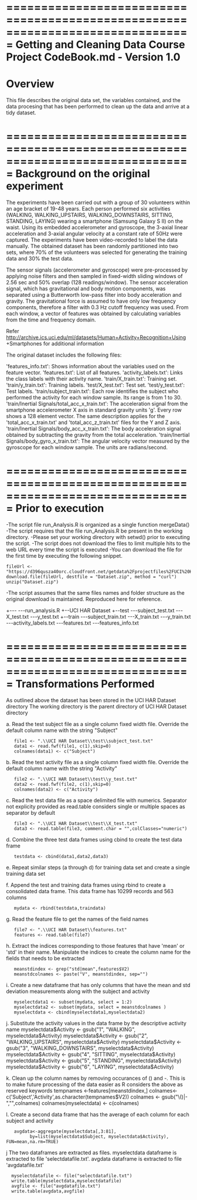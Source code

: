 ===============================================================================
Getting and Cleaning Data Course Project
CodeBook.md - Version 1.0
===============================================================================
Overview
===============================================================================
This file describes the original data set, the variables contained, and the 
data procesing that has been performed to clean up the data and arrive at a
tidy dataset.

===============================================================================
Background on the original experiment
===============================================================================

The experiments have been carried out with a group of 30 volunteers within an 
age bracket of 19-48 years. Each person performed six activities 
(WALKING, WALKING_UPSTAIRS, WALKING_DOWNSTAIRS, SITTING, STANDING, LAYING) 
wearing a smartphone (Samsung Galaxy S II) on the waist. Using its embedded 
accelerometer and gyroscope, the  3-axial linear acceleration and 3-axial 
angular velocity at a constant rate of 50Hz were captured.  The experiments 
have been video-recorded to label the data manually. The obtained dataset has 
been randomly partitioned into two sets, where 70% of the volunteers was 
selected for generating the training data and 30% the test data. 

The sensor signals (accelerometer and gyroscope) were pre-processed by applying 
noise filters and then sampled in fixed-width sliding windows of 2.56 sec and 
50% overlap (128 readings/window). The sensor acceleration signal, which has 
gravitational and body motion components, was separated using a Butterworth 
low-pass filter into body acceleration and gravity. The gravitational force is 
assumed to have only low frequency components, therefore a filter with 0.3 Hz 
cutoff frequency was used. From each window, a vector of features was obtained 
by calculating variables from the time and frequency domain. 

Refer http://archive.ics.uci.edu/ml/datasets/Human+Activity+Recognition+Using
+Smartphones for additional information

The original dataset includes the following files:

'features_info.txt': Shows information about the variables used on the feature
vector.
'features.txt': List of all features.
'activity_labels.txt': Links the class labels with their activity name.
'train/X_train.txt': Training set.
'train/y_train.txt': Training labels.
'test/X_test.txt': Test set.
'test/y_test.txt': Test labels.
'train/subject_train.txt': Each row identifies the subject who performed the 
activity for each window sample. Its range is from 1 to 30.
'train/Inertial Signals/total_acc_x_train.txt': The acceleration signal from
the smartphone accelerometer X axis in standard gravity units 'g'. Every row 
shows a 128 element vector. The same description applies for the 
'total_acc_x_train.txt' and 'total_acc_z_train.txt' files for the Y and Z axis.
'train/Inertial Signals/body_acc_x_train.txt': The body acceleration signal 
obtained by subtracting the gravity from the total acceleration.
'train/Inertial Signals/body_gyro_x_train.txt': The angular velocity vector 
measured by the gyroscope for each window sample. The units are radians/second.

===============================================================================
Prior to execution
===============================================================================

-The script file run_Analysis.R is organized as a single function mergeData()
-The script requires that the file run_Analysis.R be present in the working 
 directory.
-Please set your working directory with setwd() prior to executing the script.
-The script does not download the files to limit multiple hits to the web URL
 every time the script is executed
-You can download the file for the first time by executing the following 
 snippet.

	fileUrl <- "https://d396qusza40orc.cloudfront.net/getdata%2Fprojectfiles%2FUCI%20HAR%20Dataset.zip"
	download.file(fileUrl, destfile = "Dataset.zip", method = "curl")
	unzip("Dataset.zip")

-The script assumes that the same files names and folder structure as the 
 original download is maintained. Reproduced here for reference.
 
 
+---<Working Directory>
  ---run_analysis.R
  +--UCI HAR Dataset
     +--test
     	---subject_test.txt
     	---X_test.txt
     	---y_test.txt
     +--train
     	---subject_train.txt
     	---X_train.txt
     	---y_train.txt
     ---activity_labels.txt
     ---features.txt
     ---features_info.txt

===============================================================================
Transformations Performed
===============================================================================

As outlined above the dataset has been stored in the UCI HAR Dataset directory 
The working directory is the parent directory of UCI HAR Dataset directory

a. Read the test subject file as a single column fixed width file. Override the 
   default column name with the string "Subject"
   
	   file1 <- ".\\UCI HAR Dataset\\test\\subject_test.txt"
	   data1 <- read.fwf(file1, c(1),skip=0)
	   colnames(data1) <- c("Subject")

b. Read the test activity file as a single column fixed width file. Override the 
   default column name with the string "Activity"
   
	   file2 <- ".\\UCI HAR Dataset\\test\\y_test.txt"
	   data2 <- read.fwf(file2, c(1),skip=0)
	   colnames(data2) <- c("Activity")
      
c. Read the test data file as a space delimited file with numerics. Separator not 
   explicity provided as read.table considers single or multiple spaces as 
   separator by default
   
	   file3 <- ".\\UCI HAR Dataset\\test\\X_test.txt"
	   data3 <- read.table(file3, comment.char = "",colClasses="numeric")

d. Combine the three test data frames using cbind to create the test data frame

	   testdata <- cbind(data1,data2,data3)
	   
e. Repeat similar steps (a through d) for training data set and create a single
   training data set

f. Append the test and training data frames using rbind to create a consolidated 
   data frame. This data frame has 10299 records and 563 columns
   
   	   mydata <- rbind(testdata,traindata)
   	   
g. Read the feature file to get the names of the field names

	   file7 <- ".\\UCI HAR Dataset\\features.txt"
	   features <- read.table(file7)
	   
h. Extract the indices corresponding to those features that have 'mean' or 'std' 
   in their name. Manipulate the indices to create the column name for the fields 
   that needs to be extracted
   
	   meanstdindex <- grep("std|mean",features$V2)
	   meanstdcolnames <- paste("V", meanstdindex, sep="")
   
i. Create a new dataframe that has only columns that have the mean and std 
   deviation measurements along with the subject and activity
   
	   myselectdata1 <- subset(mydata, select = 1:2)
	   myselectdata2 <- subset(mydata, select = meanstdcolnames )
	   myselectdata <- cbind(myselectdata1,myselectdata2)
   
j. Substitute the activity values in the data frame by the descriptive activity 
   name
	   myselectdata$Activity <- gsub("1", "WALKING", myselectdata$Activity)
	   myselectdata$Activity <- gsub("2", "WALKING_UPSTAIRS", myselectdata$Activity)
      	   myselectdata$Activity <- gsub("3", "WALKING_DOWNSTAIRS", myselectdata$Activity)
	   myselectdata$Activity <- gsub("4", "SITTING", myselectdata$Activity)
	   myselectdata$Activity <- gsub("5", "STANDING", myselectdata$Activity)
 	   myselectdata$Activity <- gsub("6", "LAYING", myselectdata$Activity)

k. Clean up the column names by removing occurances of () and -.  This is to make 
   future processing of the data easier as R considers the above as reserved 
   keywords
	   tempnames <-features[meanstdindex,]
	   colnames<-c('Subject','Activity',as.character(tempnames$V2))
	   colnames <- gsub("\\()|-","",colnames)
	   colnames(myselectdata) <- c(colnames)
	   
l. Create a second data frame that has the average of each column for each subject
   and activity 
   
	   avgdata<-aggregate(myselectdata[,3:81], 
		     by=list(myselectdata$Subject, myselectdata$Activity), FUN=mean,na.rm=TRUE)

j The two dataframes are extracted as files. myselectdata dataframe is 
  extracted to file 'selectdatafile.txt'. avgdata dataframe is extracted 
  to file 'avgdatafile.txt'
  
	  myselectdatafile <- file("selectdatafile.txt")
	  write.table(myselectdata,myselectdatafile)
	  avgfile <- file("avgdatafile.txt")
	  write.table(avgdata,avgfile)